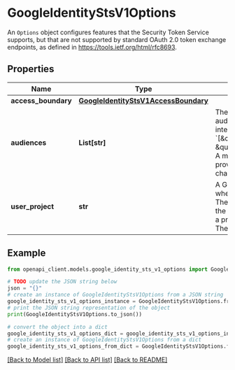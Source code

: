 # GoogleIdentityStsV1Options

An `Options` object configures features that the Security Token Service supports, but that are not supported by standard OAuth 2.0 token exchange endpoints, as defined in https://tools.ietf.org/html/rfc8693.

## Properties

Name | Type | Description | Notes
------------ | ------------- | ------------- | -------------
**access_boundary** | [**GoogleIdentityStsV1AccessBoundary**](GoogleIdentityStsV1AccessBoundary.md) |  | [optional] 
**audiences** | **List[str]** | The intended audience(s) of the credential. The audience value(s) should be the name(s) of services intended to receive the credential. Example: &#x60;[\&quot;https://pubsub.googleapis.com/\&quot;, \&quot;https://storage.googleapis.com/\&quot;]&#x60;. A maximum of 5 audiences can be included. For each provided audience, the maximum length is 262 characters. | [optional] 
**user_project** | **str** | A Google project used for quota and billing purposes when the credential is used to access Google APIs. The provided project overrides the project bound to the credential. The value must be a project number or a project ID. Example: &#x60;my-sample-project-191923&#x60;. The maximum length is 32 characters. | [optional] 

## Example

```python
from openapi_client.models.google_identity_sts_v1_options import GoogleIdentityStsV1Options

# TODO update the JSON string below
json = "{}"
# create an instance of GoogleIdentityStsV1Options from a JSON string
google_identity_sts_v1_options_instance = GoogleIdentityStsV1Options.from_json(json)
# print the JSON string representation of the object
print(GoogleIdentityStsV1Options.to_json())

# convert the object into a dict
google_identity_sts_v1_options_dict = google_identity_sts_v1_options_instance.to_dict()
# create an instance of GoogleIdentityStsV1Options from a dict
google_identity_sts_v1_options_from_dict = GoogleIdentityStsV1Options.from_dict(google_identity_sts_v1_options_dict)
```
[[Back to Model list]](../README.md#documentation-for-models) [[Back to API list]](../README.md#documentation-for-api-endpoints) [[Back to README]](../README.md)


